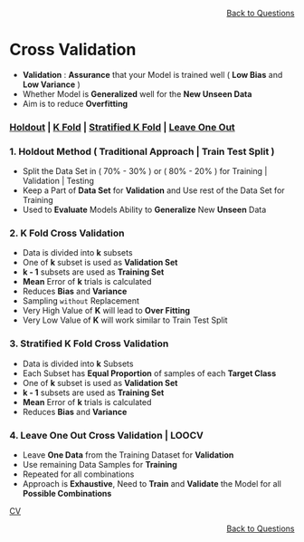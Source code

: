 <p align='right'><a align="right" href="https://github.com/KIRANKUMAR7296/Library/blob/main/Interview.md">Back to Questions</a></p>

# Cross Validation
- **Validation** : **Assurance** that your Model is trained well ( **Low Bias** and **Low Variance** ) 
- Whether Model is **Generalized** well for the **New Unseen Data**
- Aim is to reduce **Overfitting**

<h3><a href='#hold'>Holdout</a> | <a href='#kfold'>K Fold</a> | <a href='#skfold'>Stratified K Fold</a> | <a href='#loocv'>Leave One Out</a> </h3>

<h3 name='hold'> 1. Holdout Method ( Traditional Approach | Train Test Split )</h3>

- Split the Data Set in ( 70% - 30% ) or ( 80% - 20% ) for Training | Validation | Testing 
- Keep a Part of **Data Set** for **Validation** and Use rest of the Data Set for Training
- Used to **Evaluate** Models Ability to **Generalize** New **Unseen** Data

<h3 name='kfold'> 2. K Fold Cross Validation</h3>

- Data is divided into **k** subsets
- One of **k** subset is used as **Validation Set**
- **k - 1** subsets are used as **Training Set**
- **Mean** Error of **k** trials is calculated
- Reduces **Bias** and **Variance**
- Sampling `without` Replacement
- Very High Value of **K** will lead to **Over Fitting** 
- Very Low Value of **K** will work similar to Train Test Split

<h3 name='skfold'> 3. Stratified K Fold Cross Validation</h3>

- Data is divided into **k** Subsets
- Each Subset has **Equal Proportion** of samples of each **Target Class**
- One of **k** subset is used as **Validation Set**
- **k - 1** subsets are used as **Training Set**
- **Mean** Error of **k** trials is calculated
- Reduces **Bias** and **Variance**

<h3 name='loocv'> 4. Leave One Out Cross Validation | LOOCV</h3>

- Leave **One Data** from the Training Dataset for **Validation**
- Use remaining Data Samples for **Training**
- Repeated for all combinations
- Approach is **Exhaustive**, Need to **Train** and **Validate** the Model for all **Possible Combinations**

[CV](https://amueller.github.io/ml-training-intro/slides/03-cross-validation-grid-search.html#21)

<p align='right'><a align="right" href="https://github.com/KIRANKUMAR7296/Library/blob/main/Interview.md">Back to Questions</a></p>
